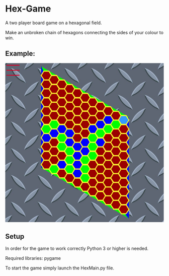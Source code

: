 # Hex-Game
A two player board game on a hexagonal field.

Make an unbroken chain of hexagons connecting the sides of your colour to win.

## Example:
![](/img/example.png)

## Setup
In order for the game to work correctly Python 3 or higher is needed. 

Required libraries: pygame

To start the game simply launch the HexMain.py file.
